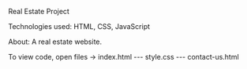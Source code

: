 Real Estate Project

Technologies used: HTML, CSS, JavaScript

About: A real estate website.

To view code, open files -> index.html --- style.css --- contact-us.html
